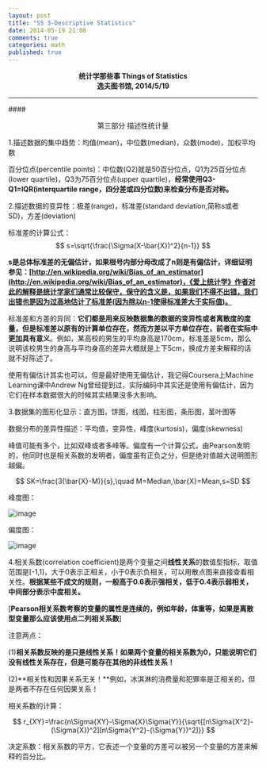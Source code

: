 ```yaml
---
layout: post
title: "SS 3-Descriptive Statistics"
date: 2014-05-19 21:00
comments: true
categories: math
published: true
---
```


**<center>统计学那些事 Things of Statistics</center>**
**<center>逸夫图书馆, 2014/5/19</center>**

----------

####<center>第三部分 描述性统计量</center>

1.描述数据的集中趋势：均值(mean)，中位数(median)，众数(mode)，加权平均数

百分位点(percentile points)：中位数(Q2)就是50百分位点，Q1为25百分位点(lower quartile)，Q3为75百分位点(upper quartile)，**经常使用Q3-Q1=IQR(interquartile range，四分差或四分位数)来检查分布是否对称。**

<!--
[如果要计算一组数中的某个百分位数，一般比较好的排序方法是选择排序；当然，如果是计算该组数的特殊的百分位数，例如中位数，有其他更好地方法能够在线性时间内得到，之后我对做一些相关问题的研究，暂且说明一下]
-->

2.描述数据的变异性：极差(range)，标准差(standard deviation,简称s或者SD)，方差(deviation)

标准差的计算公式：
$$
s=\sqrt{\frac{\Sigma(X-\bar{X})^2}{n-1}}
$$

**s是总体标准差的无偏估计，如果根号内部分母改成了n则是有偏估计，详细证明参见：[http://en.wikipedia.org/wiki/Bias_of_an_estimator](http://en.wikipedia.org/wiki/Bias_of_an_estimator)，《爱上统计学》作者对此的解释是统计学家们通常比较保守，保守的含义是，如果我们不得不出错，我们出错也是因为过高地估计了标准差(因为除以n-1使得标准差大于实际值)。**

标准差和方差的异同：**它们都是用来反映数据集的数据的变异性或者离散度的度量，但是标准差以原有的计算单位存在，然而方差以平方单位存在，前者在实际中更加具有意义**。例如，某高校的男生的平均身高是170cm，标准差是5cm，那么说明该校男生的身高与平均身高的差异大概就是上下5cm，换成方差来解释的话就不好陈述了。

使用有偏估计其实也可以，但是最好使用无偏估计，我记得Coursera上Machine Learning课中Andrew Ng曾经提到过，实际编码中其实还是使用有偏估计，因为它们在样本数据很大的时候其实结果没多大影响。

3.数据集的图形化显示：直方图，饼图，线图，柱形图，条形图，茎叶图等

数据分布的差异性描述：平均值，变异性，峰度(kurtosis)，偏度(skewness)

峰值可能有多个，比如双峰或者多峰等。偏度有一个计算公式，由Pearson发明的，他同时也是相关系数的发明者，偏度虽有正负之分，但是绝对值越大说明图形越偏。

$$
SK=\frac{3(\bar{X}-M)}{s},\quad M=Median,\bar{X}=Mean,s=SD
$$

峰度图：

![image](http://hujiaweibujidao.github.io/images/math/kurtosis.png)

偏度图：

![image](http://hujiaweibujidao.github.io/images/math/skewness.png)

4.相关系数(correlation coefficient)是两个变量之间**线性关系**的数值型指标，取值范围是[-1,1]，大于0表示正相关，小于0表示负相关，可以用散点图来直接查看相关性。**根据某些不成文的规则，一般高于0.6表示强相关，低于0.4表示弱相关，中间部分表示中度相关。**

[**Pearson相关系数考察的变量的属性是连续的，例如年龄，体重等，如果是离散型变量那么应该使用点二列相关系数**]

注意两点：

(1)**相关系数反映的是只是线性关系！如果两个变量的相关系数为0，只能说明它们没有线性关系存在，但是可能存在其他的非线性关系！**

(2)**相关性和因果关系无关！**例如，冰淇淋的消费量和犯罪率是正相关的，但是两者不存在任何因果关系！

相关系数的计算：

$$
r_{XY}=\frac{n\Sigma{XY}-\Sigma{X}\Sigma{Y}}{\sqrt{[n\Sigma{X^2}-(\Sigma{X})^2][n\Sigma{Y^2}-(\Sigma{Y})^2]}}
$$

决定系数：相关系数的平方，它表述一个变量的方差可以被另一个变量的方差来解释的百分比。


